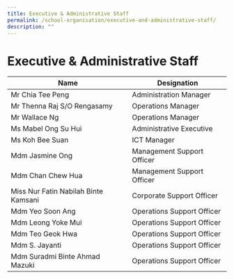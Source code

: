 ```yaml
---
title: Executive & Administrative Staff
permalink: /school-organisation/executive-and-administrative-staff/
description: ""
---
```

# **Executive & Administrative Staff**

| Name 	| Designation 	|
|---	|---	|
| Mr Chia Tee Peng 	| Administration Manager 	|
| Mr Thenna Raj S/O Rengasamy 	| Operations Manager 	|
| Mr Wallace Ng 	| Operations Manager 	|
| Ms Mabel Ong Su Hui 	| Administrative Executive 	|
| Ms Koh Bee Suan 	| ICT Manager  	|
| Mdm Jasmine Ong 	| Management Support Officer 	|
| Mdm Chan Chew Hua 	| Management Support Officer 	|
| Miss Nur Fatin Nabilah Binte Kamsani 	| Corporate Support Officer 	|
| Mdm Yeo Soon Ang 	| Operations Support Officer 	|
| Mdm Leong Yoke Mui 	| Operations Support Officer 	|
| Mdm Teo Geok Hwa 	| Operations Support Officer 	|
| Mdm S. Jayanti 	| Operations Support Officer 	|
| Mdm Suradmi Binte Ahmad Mazuki 	| Operations Support Officer 	|